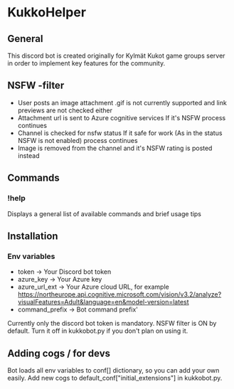 # KukkoHelper

## General
This discord bot is created originally for Kylmät Kukot game groups server in order to implement key features for the community. 

## NSFW -filter
* User posts an image attachment
.gif is not currently supported and link previews are not checked either
* Attachment url is sent to Azure cognitive services
If it's NSFW process continues
* Channel is checked for nsfw status
If it safe for work (As in the status NSFW is not enabled) process continues
* Image is removed from the channel and it's NSFW rating is posted instead

## Commands
### !help 
Displays a general list of available commands and brief usage tips

## Installation
### Env variables
* token -> Your Discord bot token
* azure_key -> Your Azure key
* azure_url_ext -> Your Azure cloud URL, for example https://northeurope.api.cognitive.microsoft.com/vision/v3.2/analyze?visualFeatures=Adult&language=en&model-version=latest
* command_prefix -> Bot command prefix'

Currently only the discord bot token is mandatory. NSFW filter is ON by default. Turn it off in kukkobot.py if you don't plan on using it.

## Adding cogs / for devs
Bot loads all env variables to conf[] dictionary, so you can add your own easily. Add new cogs to default_conf["initial_extensions"] in kukkobot.py.
